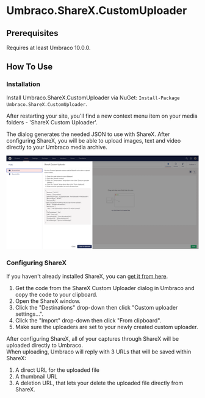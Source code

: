 # Umbraco.ShareX.CustomUploader

## Prerequisites
Requires at least Umbraco 10.0.0.

## How To Use
### Installation

Install Umbraco.ShareX.CustomUploader via NuGet: `Install-Package Umbraco.ShareX.CustomUploader`.

After restarting your site, you'll find a new context menu item on your media folders - 'ShareX Custom Uploader'.

The dialog generates the needed JSON to use with ShareX. After configuring ShareX, you will be able to upload images, text and video directly to your Umbraco media archive.

![ShareX Custom Uploader](assets/screenshot.png "ShareX Custom Uploader screnshot")

### Configuring ShareX

If you haven't already installed ShareX, you can [get it from here](https://getsharex.com/).

1. Get the code from the ShareX Custom Uploader dialog in Umbraco and copy the code to your clipboard.
2. Open the ShareX window.
3. Click the "Destinations" drop-down then click "Custom uploader settings...".
4. Click the "Import" drop-down then click "From clipboard".
5. Make sure the uploaders are set to your newly created custom uploader.

After configuring ShareX, all of your captures through ShareX will be uploaded directly to Umbraco.<br>
When uploading, Umbraco will reply with 3 URLs that will be saved within ShareX:
1. A direct URL for the uploaded file
2. A thumbnail URL
3. A deletion URL, that lets your delete the uploaded file directly from ShareX.